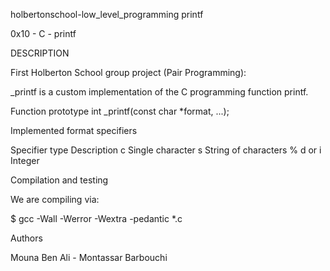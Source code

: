 holbertonschool-low_level_programming
printf

0x10 - C - printf

DESCRIPTION

First Holberton School group project (Pair Programming):

_printf is a custom implementation of the C programming function printf.


Function prototype
int _printf(const char *format, ...);

Implemented format specifiers

Specifier type	Description
c	Single character
s	String of characters
%
d or i	Integer

Compilation and testing

We are compiling via:

$ gcc -Wall -Werror -Wextra -pedantic *.c

Authors

Mouna Ben Ali - Montassar Barbouchi
